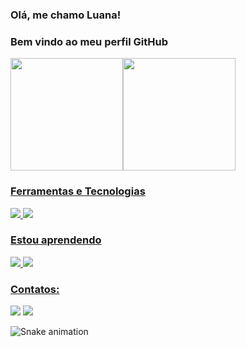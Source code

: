 ### Olá, me chamo Luana!
### Bem vindo ao meu perfil GitHub
<div>
<a href="https://github.com/LuanaFeliciano">
<img height="180em" src="https://github-readme-stats.vercel.app/api/top-langs/?username=LuanaFeliciano&layout=compact&langs_count=7&theme=dracula"/><img height="180em" src="https://github-readme-stats.vercel.app/api?username=LuanaFeliciano&show_icons=true&theme=dracula&include_all_commits=true&count_private=true"/>
</div>
  
  ### Ferramentas e Tecnologias
  <img src="https://img.shields.io/badge/HTML5-E34F26?style=for-the-badge&logo=html5&logoColor=white"/>
  <img src="https://img.shields.io/badge/CSS3-1572B6?style=for-the-badge&logo=css3&logoColor=white"/>
  
  ### Estou aprendendo
  <img src="https://img.shields.io/badge/Python-3776AB?style=for-the-badge&logo=python&logoColor=white"/>
  <img src="https://img.shields.io/badge/JavaScript-F7DF1E?style=for-the-badge&logo=javascript&logoColor=black"/>
  
  ### Contatos:
<div>
<a href = "mailto:luanagomesfeliciano@gmail.com"><img src="https://img.shields.io/badge/Gmail-D14836?style=for-the-badge&logo=gmail&logoColor=white" target="_blank"></a>
<a href="https://www.linkedin.com/in/luana-feliciano" target="_blank"><img src="https://img.shields.io/badge/-LinkedIn-%230077B5?style=for-the-badge&logo=linkedin&logoColor=white" target="_blank"></a>   
</div>
  
  ![Snake animation](https://github.com/LuanaFeliciano/LuanaFeliciano/blob/output/github-contribution-grid-snake.svg)
  
